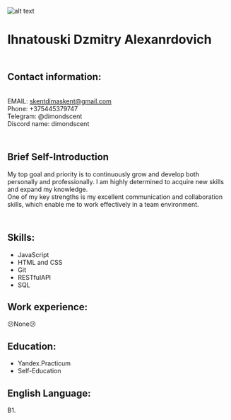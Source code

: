 ![alt text](https://i.pinimg.com/originals/a1/2e/b5/a12eb58939d959d0879d0d2fa84485cd.jpg)
# **Ihnatouski Dzmitry Alexanrdovich**
## <br>Contact information:
<br>EMAIL: skentdimaskent@gmail.com
<br>Phone: +375445379747
<br>Telegram: @dimondscent
<br>Discord name: dimondscent </br>
## <br> Brief Self-Introduction
My top goal and priority is to continuously grow and develop both personally and professionally. I am highly determined to acquire new skills and expand my knowledge. 
<br>One of my key strengths is my excellent communication and collaboration skills, which enable me to work effectively in a team environment.</br>
## <br> Skills:
* JavaScript
* HTML and CSS
* Git
* RESTfulAPI
* SQL
## Work experience: 
:confused:None:confused:
## Education: 
* Yandex.Practicum
* Self-Education
## English Language:
B1.
